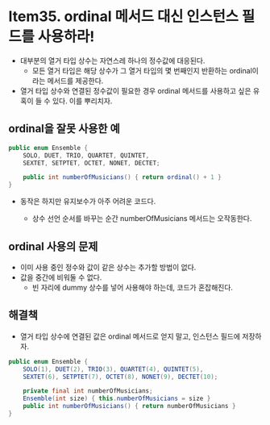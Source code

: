 # Item35. ordinal 메서드 대신 인스턴스 필드를 사용하라!

- 대부분의 열거 타입 상수는 자연스레 하나의 정수값에 대응된다.
  - 모든 열거 타입은 해당 상수가 그 열거 타입의 몇 번째인지 반환하는 ordinal이라는 메서드를 제공한다.
- 열거 타입 상수와 연결된 정수값이 필요한 경우 ordinal 메서드를 사용하고 싶은 유혹이 들 수 있다. 이를 뿌리치자.



## ordinal을 잘못 사용한 예

~~~java
public enum Ensemble {
    SOLO, DUET, TRIO, QUARTET, QUINTET,
    SEXTET, SETPTET, OCTET, NONET, DECTET;

    public int numberOfMusicians() { return ordinal() + 1 }
}
~~~

- 동작은 하지만 유지보수가 아주 어려운 코드다.

  - 상수 선언 순서를 바꾸는 순간 numberOfMusicians 메서드는 오작동한다.

  

## ordinal 사용의 문제

- 이미 사용 중인 정수와 값이 같은 상수는 추가할 방법이 없다.
- 값을 중간에 비워둘 수 없다.
  - 빈 자리에 dummy 상수를 넣어 사용해야 하는데, 코드가 혼잡해진다.



## 해결책

- 열거 타입 상수에 연결된 값은 ordinal 메서드로 얻지 말고, 인스턴스 필드에 저장하자.

~~~java
public enum Ensemble {
    SOLO(1), DUET(2), TRIO(3), QUARTET(4), QUINTET(5),
    SEXTET(6), SETPTET(7), OCTET(8), NONET(9), DECTET(10);

    private final int numberOfMusicians;
    Ensemble(int size) { this.numberOfMusicians = size }
    public int numberOfMusicians() { return numberOfMusicians }
}
~~~

